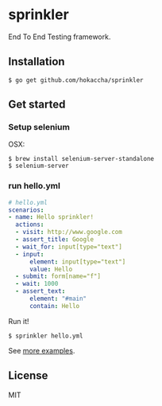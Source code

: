 sprinkler
====================

End To End Testing framework.

Installation
--------------

```
$ go get github.com/hokaccha/sprinkler
```

Get started
--------------

### Setup selenium

OSX:

```
$ brew install selenium-server-standalone
$ selenium-server
```

### run hello.yml

```yaml
# hello.yml
scenarios:
- name: Hello sprinkler!
  actions:
  - visit: http://www.google.com
  - assert_title: Google
  - wait_for: input[type="text"]
  - input:
      element: input[type="text"]
      value: Hello
  - submit: form[name="f"]
  - wait: 1000
  - assert_text:
      element: "#main"
      contain: Hello
```

Run it!

```
$ sprinkler hello.yml
```

See [more examples](https://github.com/hokaccha/sprinkler/tree/master/example).

License
--------------

MIT
